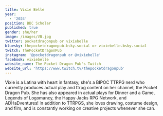 ```yaml
---
title: Vixie Belle
year:
  - '2024'
position: BBC Scholar
published: true
gender: she/her
image: /images/VB.jpg
twitter: pocketdragonpub or vixiebelle
bluesky: thepocketdragonpub.bsky.social or vixiebelle.bsky.social
twitch: ThePocketDragonPub
instagram: '@pocketdragonpub or @vixiebelle'
facebook: vixiebelle
website_name: The Pocket Dragon Pub's Twitch
website_url: 'https://www.twitch.tv/thepocketdragonpub'
---
```


Vixie is a Latina with heart in fantasy, she's a BIPOC TTRPG nerd  who currently produces actual play and ttrpg content on her channel, the Pocket Dragon Pub. She has also appeared in actual plays for Dinner and a Game, Legends of Logomancy, the Happy Jacks RPG Network, and ADHaDventures! In addition to TTRPGS, she loves drawing, costume design, and film, and is constantly working on creative projects whenever she can. 
